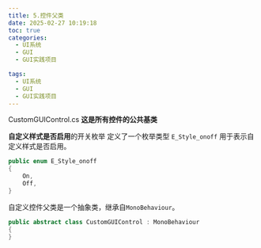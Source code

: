 ```yaml
---
title: 5.控件父类
date: 2025-02-27 10:19:18
toc: true
categories:
  - UI系统
  - GUI
  - GUI实践项目

tags:
  - UI系统
  - GUI
  - GUI实践项目
---
```


CustomGUIControl.cs
**这是所有控件的公共基类**

**自定义样式是否启用**的开关枚举
定义了一个枚举类型 `E_Style_onoff` 用于表示自定义样式是否启用。
```cs
public enum E_Style_onoff
{
    On,
    Off,
}
```


自定义控件父类是一个抽象类，继承自`MonoBehaviour`。
```cs
public abstract class CustomGUIControl : MonoBehaviour
{
}
```

